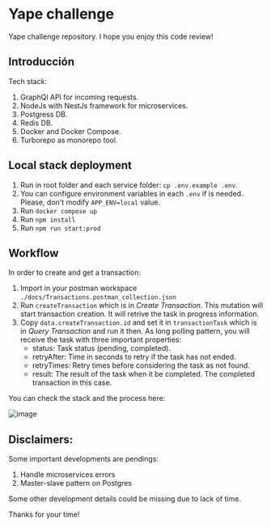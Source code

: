 # Yape challenge

Yape challenge repository. I hope you enjoy this code review!

## Introducción

Tech stack:

1. GraphQl API for incoming requests.
2. NodeJs with NestJs framework for microservices.
3. Postgress DB.
4. Redis DB.
5. Docker and Docker Compose.
6. Turborepo as monorepo tool.

## Local stack deployment

1. Run in root folder and each service folder: `cp .env.example .env`.
2. You can configure environment variables in each `.env` if is needed. Please, don't modify `APP_ENV=local` value.
3. Run `docker compose up`
4. Run `npm install`
5. Run `npm run start:prod`

## Workflow

In order to create and get a transaction:

1. Import in your postman workspace `./docs/Transactions.postman_collection.json`
2. Run `createTransaction` which is in *Create Transaction*. This mutation will start transaction creation. It will retrive the task in progress information.
3. Copy `data.createTransaction.id` and set it in `transactionTask` which is in *Query Transaction* and run it then. As long polling pattern, you will receive the task with three important properties:
   - status: Task status (pending, completed).
   - retryAfter: Time in seconds to retry if the task has not ended.
   - retryTimes: Retry times before considering the task as not found.
   - result: The result of the task when it be completed. The completed transaction in this case.

You can check the stack and the process here:

![image](https://github.com/sjardon/app-nodejs-codechallenge/assets/71879650/5c499ac4-75c9-4c21-b2d2-89d28b389b92)

## Disclaimers:

Some important developments are pendings:

1. Handle microservices errors
2. Master-slave pattern on Postgres

Some other development details could be missing due to lack of time.


Thanks for your time!
